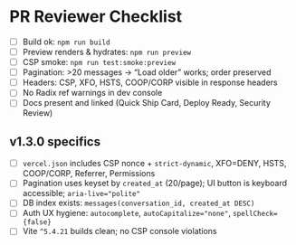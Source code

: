 # PR Reviewer Checklist

- [ ] Build ok: `npm run build`
- [ ] Preview renders & hydrates: `npm run preview`
- [ ] CSP smoke: `npm run test:smoke:preview`
- [ ] Pagination: >20 messages → “Load older” works; order preserved
- [ ] Headers: CSP, XFO, HSTS, COOP/CORP visible in response headers
- [ ] No Radix ref warnings in dev console
- [ ] Docs present and linked (Quick Ship Card, Deploy Ready, Security Review)

## v1.3.0 specifics

- [ ] `vercel.json` includes CSP nonce + `strict-dynamic`, XFO=DENY, HSTS, COOP/CORP, Referrer, Permissions
- [ ] Pagination uses keyset by `created_at` (20/page); UI button is keyboard accessible; `aria-live="polite"`
- [ ] DB index exists: `messages(conversation_id, created_at DESC)`
- [ ] Auth UX hygiene: `autocomplete`, `autoCapitalize="none"`, `spellCheck={false}`
- [ ] Vite `^5.4.21` builds clean; no CSP console violations
